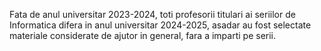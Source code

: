 Fata de anul universitar 2023-2024, toti profesorii titulari ai seriilor de Informatica difera in anul universitar 2024-2025, asadar au fost selectate materiale considerate de ajutor in general, fara a imparti pe serii.

